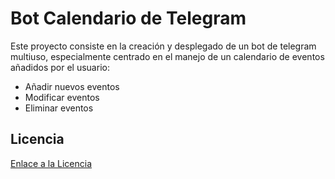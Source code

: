 # Bot Calendario de Telegram

Este proyecto consiste en la creación y desplegado de un bot de telegram multiuso, especialmente centrado en el manejo de un calendario de eventos añadidos por el usuario:

* Añadir nuevos eventos
* Modificar eventos
* Eliminar eventos

## Licencia

[Enlace a la Licencia](https://github.com/lulivi/bot-calendario-telegram/blob/master/LICENSE)
